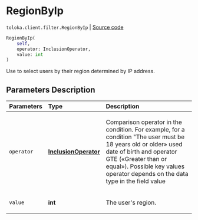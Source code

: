 # RegionByIp
`toloka.client.filter.RegionByIp` | [Source code](https://github.com/Toloka/toloka-kit/blob/v0.1.26/src/client/filter.py#L411)

```python
RegionByIp(
    self,
    operator: InclusionOperator,
    value: int
)
```

Use to select users by their region determined by IP address.

## Parameters Description

| Parameters | Type | Description |
| :----------| :----| :-----------|
`operator`|**[InclusionOperator](toloka.client.primitives.operators.InclusionOperator.md)**|<p>Comparison operator in the condition. For example, for a condition &quot;The user must be 18 years old or older» used date of birth and operator GTE («Greater than or equal»). Possible key values operator depends on the data type in the field value</p>
`value`|**int**|<p>The user&#x27;s region.</p>
